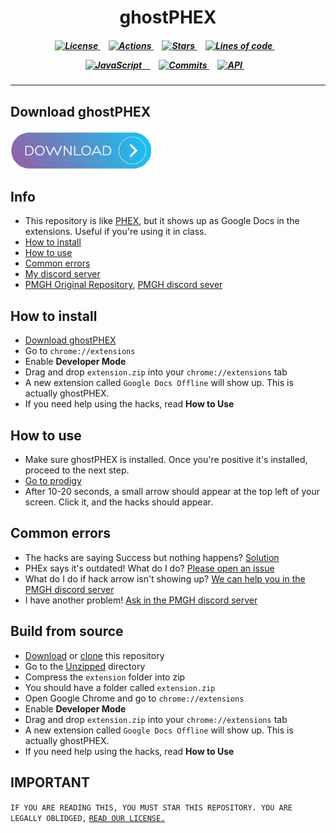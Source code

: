 <h1 align = "center">ghostPHEX</h1>

<h5 align = "center">

<a href = "https://github.com/afkvido/ghostPHEX/blob/main/LICENSE.txt">	
	<img alt="License" src="https://img.shields.io/badge/License-MPL--2.0-important?logo=GitHub&logoColor=white&style=for-the-badge">
</a>⠀

<a href = "https://github.com/afkvido/ghostPHEX/actions">	
	<img alt="Actions" src="https://img.shields.io/github/workflow/status/afkvido/ghostPHEX/ghostPHEX?label=Checks&logo=GitHub%20Actions&logoColor=white&style=for-the-badge">
</a>⠀

  
<a href = "https://github.com/afkvido/ghostPHEX/stargazers">	
	<img alt="Stars" src="https://img.shields.io/github/stars/afkvido/ghostPHEX?color=yellow&logo=GitHub&logoColor=white&style=for-the-badge">
</a>⠀
  
  
<a href = "https://github.com/afkvido/ghostPHEX/find/main">
	<img alt="Lines of code" src="https://img.shields.io/tokei/lines/github/afkvido/ghostPHEX?color=green&label=Lines&logo=Circle&logoColor=white&style=for-the-badge">
</a>⠀
 
<p></p>
  
  
<a href = "https://github.com/afkvido/ghostPHEX/search?l=javascript">	 
	<img alt="JavaScript" src="https://img.shields.io/github/languages/top/afkvido/ghostPHEX?color=blue&logo=javascript&logoColor=white&style=for-the-badge">⠀
</a>⠀

<a href = "https://github.com/afkvido/ghostPHEX/pulse">
	<img alt="Commits" src = "https://img.shields.io/github/commit-activity/y/afkvido/ghostPHEX?color=purple&label=Commits&logo=Git&logoColor=white&style=for-the-badge">
</a>⠀
  
  
<a href = "https://prodigyhacking.com">
    <img alt="API" src="https://img.shields.io/website?down_color=critical&down_message=Down&label=Hack%20servers&logo=CircleCI&logoColor=white&style=for-the-badge&up_color=brgreen&up_message=Up&url=https%3A%2F%2Fprodigyhacking.com">
</a>⠀
  
  
</h5>


_____
## Download ghostPHEX

<a href = "https://github.com/afkvido/ghostPHEX/releases">
<img src="https://raw.githubusercontent.com/afkvido/image-repository/ImageRepo/Modern%20Download%20Button.png" width="225">
</a>


## Info
- This repository is like [PHEX](https://github.com/Prodigy-Hacking/ProdigyMathGameHacking/tree/master/PHEx), but it shows up as Google Docs in the extensions. Useful if you're using it in class.
- <a href = "https://github.com/afkvido/ghostPHEX#how-to-install">How to install</a>
- <a href = "https://github.com/afkvido/ghostPHEX#how-to-use">How to use</a>
- [Common errors](https://github.com/afkvido/ghostPHEX#common-errors)
- [My discord server](https://disboard.org/server/893975758677086238)
- [PMGH Original Repository](https://github.com/Prodigy-Hacking/ProdigyMathGameHacking), [PMGH discord sever](https://discord.gg/XQDfbfq)


## How to install
- [Download ghostPHEX](https://github.com/afkvido/ghostPHEX/raw/main/Zipped/extension.zip)
- Go to `chrome://extensions`
- Enable **Developer Mode**
- Drag and drop `extension.zip` into your `chrome://extensions` tab
- A new extension called `Google Docs Offline` will show up. This is actually ghostPHEX.
- If you need help using the hacks, read **How to Use**

## How to use
- Make sure ghostPHEX is installed. Once you're positive it's installed, proceed to the next step.
- [Go to prodigy](https://play.prodigygame.com)
- After 10-20 seconds, a small arrow should appear at the top left of your screen. Click it, and the hacks should appear.

## Common errors
- The hacks are saying Success but nothing happens? [Solution](https://gist.github.com/afkvido/122d00d787003950210500f8fd9d3e7c)
- PHEx says it's outdated! What do I do? [Please open an issue](https://github.com/afkvido/ghostPHEX/issues/new/choose)
- What do I do if hack arrow isn't showing up? [We can help you in the PMGH discord server](https://discord.gg/XQDfbfq)
- I have another problem! [Ask in the PMGH discord server](https://discord.gg/XQDfbfq)

## Build from source
- [Download](https://github.com/afkvido/ghostPHEX/archive/refs/heads/main.zip) or [clone](https://docs.github.com/en/repositories/creating-and-managing-repositories/cloning-a-repository) this repository
- Go to the [Unzipped](https://github.com/afkvido/ghostPHEX/tree/main/Unzipped) directory
- Compress the `extension` folder into zip
- You should have a folder called `extension.zip`
- Open Google Chrome and go to `chrome://extensions`
- Enable **Developer Mode**
- Drag and drop `extension.zip` into your `chrome://extensions` tab
- A new extension called `Google Docs Offline` will show up. This is actually ghostPHEX.
- If you need help using the hacks, read **How to Use**

## IMPORTANT
`IF YOU ARE READING THIS, YOU MUST STAR THIS REPOSITORY. YOU ARE LEGALLY OBLIDGED,` [`READ OUR LICENSE.`](https://github.com/afkvido/ghostPHEX/tree/main/LICENSE.txt)
